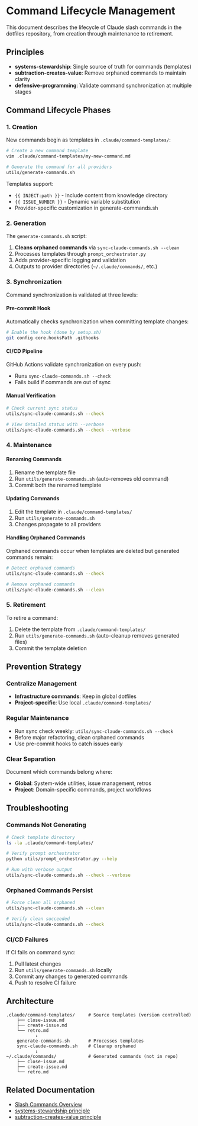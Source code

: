# Command Lifecycle Management

This document describes the lifecycle of Claude slash commands in the dotfiles repository, from creation through maintenance to retirement.

## Principles

- **systems-stewardship**: Single source of truth for commands (templates)
- **subtraction-creates-value**: Remove orphaned commands to maintain clarity
- **defensive-programming**: Validate command synchronization at multiple stages

## Command Lifecycle Phases

### 1. Creation

New commands begin as templates in `.claude/command-templates/`:

```bash
# Create a new command template
vim .claude/command-templates/my-new-command.md

# Generate the command for all providers
utils/generate-commands.sh
```

Templates support:
- `{{ INJECT:path }}` - Include content from knowledge directory
- `{{ ISSUE_NUMBER }}` - Dynamic variable substitution
- Provider-specific customization in generate-commands.sh

### 2. Generation

The `generate-commands.sh` script:
1. **Cleans orphaned commands** via `sync-claude-commands.sh --clean`
2. Processes templates through `prompt_orchestrator.py`
3. Adds provider-specific logging and validation
4. Outputs to provider directories (`~/.claude/commands/`, etc.)

### 3. Synchronization

Command synchronization is validated at three levels:

#### Pre-commit Hook
Automatically checks synchronization when committing template changes:
```bash
# Enable the hook (done by setup.sh)
git config core.hooksPath .githooks
```

#### CI/CD Pipeline
GitHub Actions validate synchronization on every push:
- Runs `sync-claude-commands.sh --check`
- Fails build if commands are out of sync

#### Manual Verification
```bash
# Check current sync status
utils/sync-claude-commands.sh --check

# View detailed status with --verbose
utils/sync-claude-commands.sh --check --verbose
```

### 4. Maintenance

#### Renaming Commands
1. Rename the template file
2. Run `utils/generate-commands.sh` (auto-removes old command)
3. Commit both the renamed template

#### Updating Commands
1. Edit the template in `.claude/command-templates/`
2. Run `utils/generate-commands.sh`
3. Changes propagate to all providers

#### Handling Orphaned Commands
Orphaned commands occur when templates are deleted but generated commands remain:

```bash
# Detect orphaned commands
utils/sync-claude-commands.sh --check

# Remove orphaned commands
utils/sync-claude-commands.sh --clean
```

### 5. Retirement

To retire a command:
1. Delete the template from `.claude/command-templates/`
2. Run `utils/generate-commands.sh` (auto-cleanup removes generated files)
3. Commit the template deletion

## Prevention Strategy

### Centralize Management
- **Infrastructure commands**: Keep in global dotfiles
- **Project-specific**: Use local `.claude/command-templates/`

### Regular Maintenance
- Run sync check weekly: `utils/sync-claude-commands.sh --check`
- Before major refactoring, clean orphaned commands
- Use pre-commit hooks to catch issues early

### Clear Separation
Document which commands belong where:
- **Global**: System-wide utilities, issue management, retros
- **Project**: Domain-specific commands, project workflows

## Troubleshooting

### Commands Not Generating
```bash
# Check template directory
ls -la .claude/command-templates/

# Verify prompt orchestrator
python utils/prompt_orchestrator.py --help

# Run with verbose output
utils/sync-claude-commands.sh --check --verbose
```

### Orphaned Commands Persist
```bash
# Force clean all orphaned
utils/sync-claude-commands.sh --clean

# Verify clean succeeded
utils/sync-claude-commands.sh --check
```

### CI/CD Failures
If CI fails on command sync:
1. Pull latest changes
2. Run `utils/generate-commands.sh` locally
3. Commit any changes to generated commands
4. Push to resolve CI failure

## Architecture

```
.claude/command-templates/     # Source templates (version controlled)
    ├── close-issue.md
    ├── create-issue.md
    └── retro.md
           ↓
    generate-commands.sh       # Processes templates
    sync-claude-commands.sh    # Cleanup orphaned
           ↓
~/.claude/commands/            # Generated commands (not in repo)
    ├── close-issue.md
    ├── create-issue.md
    └── retro.md
```

## Related Documentation

- [Slash Commands Overview](../../README.md#slash-commands-vendor-agnostic)
- [systems-stewardship principle](../principles/systems-stewardship.md)
- [subtraction-creates-value principle](../principles/subtraction-creates-value.md)